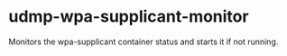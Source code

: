 # udmp-wpa-supplicant-monitor

Monitors the wpa-supplicant container status and starts it if not running.